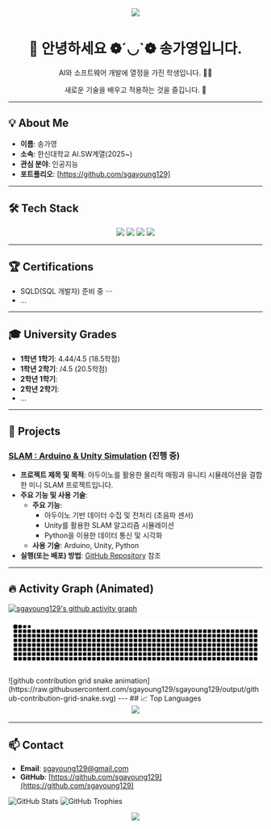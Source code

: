 <div align="center">
  <a href="https://github.com/sgayoung129">
    <img src="https://capsule-render.vercel.app/api?type=waving&color=B2CCFF&height=200&section=header&text=송가영%20profile&fontSize=65&fontColor=navy" />
  </a>
</div>

<div align="center">
  
  <h1> 👋 안녕하세요 ❁´◡`❁ 송가영입니다. </h1>
  
  <p> AI와 소프트웨어 개발에 열정을 가진 학생입니다. 👩‍🏫 </p>
  <p> 새로운 기술을 배우고 적용하는 것을 즐깁니다. 🙂 </p>
  
</div>

---

## 💡 About Me
- **이름**: 송가영
- **소속**: 한신대학교 AI.SW계열(2025~)
- **관심 분야**: 인공지능
- **포트폴리오**: [https://github.com/sgayoung129]

---
<p align="center">

## 🛠️ Tech Stack
 
<div align="center">

  <!-- 배우고 있거나 사용할 수 있는 기술 아이콘을 추가하세요. -->
  <!-- 예시: https://github.com/devicons/devicon/tree/master/icons -->
  
  <img src="https://img.shields.io/badge/C-A8B9CC?style=for-the-badge&logo=c&logoColor=white">
  <img src="https://img.shields.io/badge/Python-3776AB?style=for-the-badge&logo=python&logoColor=white"> 
  <img src="https://img.shields.io/badge/JavaScript-F7DF1E?style=for-the-badge&logo=javascript&logoColor=black">
  <img src="https://img.shields.io/badge/HTML5-E34F26?style=for-the-badge&logo=html5&logoColor=white">
  <!-- <img src="https://img.shields.io/badge/React-61DAFB?style=for-the-badge&logo=react&logoColor=black"> -->
  <!-- <img src="https://img.shields.io/badge/Node.js-339933?style=for-the-badge&logo=Node.js&logoColor=white"> -->
  
</div>

---
## 🏆 Certifications

- SQLD(SQL 개발자) 준비 중 ⋯
- ...


---
## 🎓 University Grades

- **1학년 1학기**: 4.44/4.5 (18.5학점)
- **1학년 2학기**: /4.5 (20.5학점)
- **2학년 1학기**:
- **2학년 2학기**:
- ...

---
## 🚀 Projects 

### [SLAM : Arduino & Unity Simulation](https://github.com/sgayoung129/SLAM-Arduino-Unity-Simulation)  (진행 중)

* **프로젝트 제목 및 목적**: 아두이노를 활용한 물리적 매핑과 유니티 시뮬레이션을 결합한 미니 SLAM 프로젝트입니다.
* **주요 기능 및 사용 기술**: 
  - **주요 기능**: 
    - 아두이노 기반 데이터 수집 및 전처리 (초음파 센서)
    - Unity를 활용한 SLAM 알고리즘 시뮬레이션
    - Python을 이용한 데이터 통신 및 시각화
  - **사용 기술**: Arduino, Unity, Python
* **실행(또는 배포) 방법**: [GitHub Repository](https://github.com/sgayoung129/SLAM-Arduino-Unity-Simulation) 참조
---
## 🔥 Activity Graph (Animated)
[![sgayoung129's github activity graph](https://github-readme-activity-graph.vercel.app/graph?username=sgayoung129&theme=radical&bg_color=ffffff&color=6439F7&line=bd93f9&point=f8f8f2&area=true&hide_border=true)](https://github.com/ashutosh00710/github-readme-activity-graph)

<div align="center">
  <picture>
    <source media="(prefers-color-scheme: dark)" srcset="https://raw.githubusercontent.com/sgayoung129/sgayoung129/output/github-contribution-grid-snake-dark.svg" />
    <source media="(prefers-color-scheme: light)" srcset="https://raw.githubusercontent.com/sgayoung129/sgayoung129/output/github-contribution-grid-snake.svg" />
    <img alt="github contribution grid snake animation" src="https://raw.githubusercontent.com/sgayoung129/sgayoung129/output/github-contribution-grid-snake.svg" />
  </picture>
</div>
![github contribution grid snake animation](https://raw.githubusercontent.com/sgayoung129/sgayoung129/output/github-contribution-grid-snake.svg)
---
## 📈 Top Languages
<div align="center">
  <img
    src="https://github-readme-stats.vercel.app/api/top-langs/?username=sgayoung129&layout=compact&langs_count=12&card_width=450&hide_border=true&title_color=4A4A4A&text_color=333333&bg_color=ffffff&icon_color=FFB347"
    height="220"
  />
</div>

---
## 📫 Contact

- **Email**: sgayoung129@gmail.com
- **GitHub**: [https://github.com/sgayoung129](https://github.com/sgayoung129)

![GitHub Stats](https://github-readme-stats.vercel.app/api?username=sgayoung129&show_icons=true)
![GitHub Trophies](https://github-profile-trophy.vercel.app/?username=sgayoung129&row=1&column=4&theme=dark)

<div align="center">
  <img src="https://capsule-render.vercel.app/api?type=waving&color=B2CCFF&height=100&section=footer"/>
</div>
